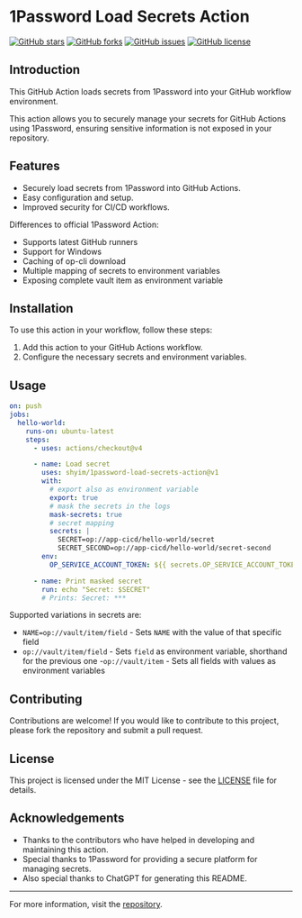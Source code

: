 # 1Password Load Secrets Action

[![GitHub stars](https://img.shields.io/github/stars/shyim/1password-load-secrets-action)](https://github.com/shyim/1password-load-secrets-action/stargazers)
[![GitHub forks](https://img.shields.io/github/forks/shyim/1password-load-secrets-action)](https://github.com/shyim/1password-load-secrets-action/network)
[![GitHub issues](https://img.shields.io/github/issues/shyim/1password-load-secrets-action)](https://github.com/shyim/1password-load-secrets-action/issues)
[![GitHub license](https://img.shields.io/github/license/shyim/1password-load-secrets-action)](https://github.com/shyim/1password-load-secrets-action/blob/master/LICENSE.md)

## Introduction

This GitHub Action loads secrets from 1Password into your GitHub workflow environment.

This action allows you to securely manage your secrets for GitHub Actions using 1Password, ensuring sensitive information is not exposed in your repository.

## Features

- Securely load secrets from 1Password into GitHub Actions.
- Easy configuration and setup.
- Improved security for CI/CD workflows.

Differences to official 1Password Action:

- Supports latest GitHub runners
- Support for Windows
- Caching of op-cli download
- Multiple mapping of secrets to environment variables
- Exposing complete vault item as environment variable

## Installation

To use this action in your workflow, follow these steps:

1. Add this action to your GitHub Actions workflow.
2. Configure the necessary secrets and environment variables.

## Usage

```yaml
on: push
jobs:
  hello-world:
    runs-on: ubuntu-latest
    steps:
      - uses: actions/checkout@v4

      - name: Load secret
        uses: shyim/1password-load-secrets-action@v1
        with:
          # export also as environment variable
          export: true
          # mask the secrets in the logs
          mask-secrets: true
          # secret mapping
          secrets: |
            SECRET=op://app-cicd/hello-world/secret
            SECRET_SECOND=op://app-cicd/hello-world/secret-second
        env:
          OP_SERVICE_ACCOUNT_TOKEN: ${{ secrets.OP_SERVICE_ACCOUNT_TOKEN }}

      - name: Print masked secret
        run: echo "Secret: $SECRET"
        # Prints: Secret: ***
```

Supported variations in secrets are:

- `NAME=op://vault/item/field` - Sets `NAME` with the value of that specific field
- `op://vault/item/field` - Sets `field` as environment variable, shorthand for the previous one
-`op://vault/item` - Sets all fields with values as environment variables

## Contributing

Contributions are welcome! If you would like to contribute to this project, please fork the repository and submit a pull request.

## License

This project is licensed under the MIT License - see the [LICENSE](LICENSE.md) file for details.

## Acknowledgements

- Thanks to the contributors who have helped in developing and maintaining this action.
- Special thanks to 1Password for providing a secure platform for managing secrets.
- Also special thanks to ChatGPT for generating this README.

---

For more information, visit the [repository](https://github.com/shyim/1password-load-secrets-action).
